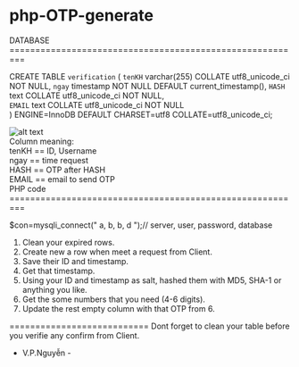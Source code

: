 # php-OTP-generate

DATABASE =========================================================

CREATE TABLE `verification` (
  `tenKH` varchar(255) COLLATE utf8_unicode_ci NOT NULL,
  `ngay` timestamp NOT NULL DEFAULT current_timestamp(), 
  `HASH` text COLLATE utf8_unicode_ci NOT NULL,          
  `EMAIL` text COLLATE utf8_unicode_ci NOT NULL          
  ) ENGINE=InnoDB DEFAULT CHARSET=utf8 COLLATE=utf8_unicode_ci;

![alt text](https://github.com/vphnguyen/pHp-OTP-generator/blob/main/Table.png?raw=true)</br>
Column meaning:</br>
      tenKH  ==  ID, Username</br>
      ngay   ==  time request</br>
      HASH   ==  OTP after HASH</br>
      EMAIL  ==  email to send OTP</br>
PHP code =========================================================

$con=mysqli_connect(" a, b, b, d ");// server, user, password, database
1. Clean your expired rows.
2. Create new a row when meet a request from Client.
3. Save their ID and timestamp.
4. Get that timestamp.
5. Using your ID and timestamp as salt, hashed them with MD5, SHA-1 or anything you like.
6. Get the some numbers that you need (4-6 digits).
7. Update the rest empty column with that OTP from 6.

===========================
Dont forget to clean your table before you verifie any confirm from Client.

- V.P.Nguyễn -
